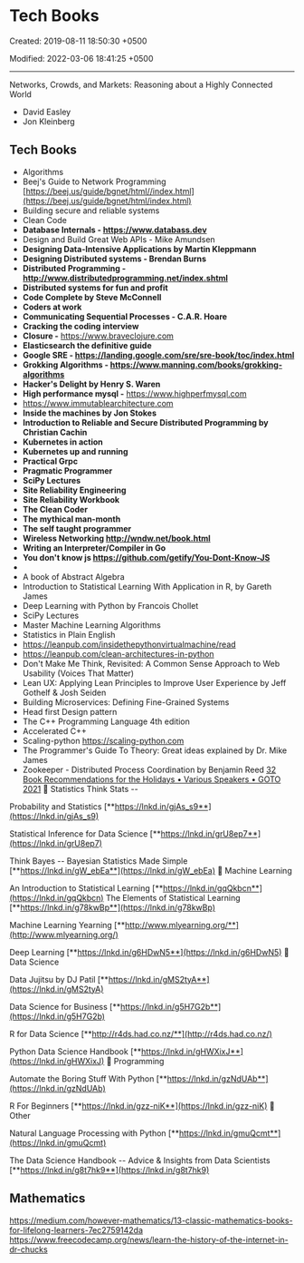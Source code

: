 # Tech Books

Created: 2019-08-11 18:50:30 +0500

Modified: 2022-03-06 18:41:25 +0500

---

Networks, Crowds, and Markets: Reasoning about a Highly Connected World

- David Easley
- Jon Kleinberg

## Tech Books

- Algorithms
- Beej's Guide to Network Programming [https://beej.us/guide/bgnet/html//index.html](https://beej.us/guide/bgnet/html/index.html)
- Building secure and reliable systems
- Clean Code
- **Database Internals - <https://www.databass.dev>**
- Design and Build Great Web APIs - Mike Amundsen
- **Designing Data-Intensive Applications by Martin Kleppmann**
- **Designing Distributed systems - Brendan Burns**
- **Distributed Programming - <http://www.distributedprogramming.net/index.shtml>**
- **Distributed systems for fun and profit**
- **Code Complete by Steve McConnell**
- **Coders at work**
- **Communicating Sequential Processes - C.A.R. Hoare**
- **Cracking the coding interview**
- **Closure -** <https://www.braveclojure.com>
- **Elasticsearch the definitive guide**
- **Google SRE - <https://landing.google.com/sre/sre-book/toc/index.html>**
- **Grokking Algorithms - <https://www.manning.com/books/grokking-algorithms>**
- **Hacker's Delight by Henry S. Waren**
- **High performance mysql -** <https://www.highperfmysql.com>
- <https://www.immutablearchitecture.com>
- **Inside the machines by Jon Stokes**
- **Introduction to Reliable and Secure Distributed Programming by Christian Cachin**
- **Kubernetes in action**
- **Kubernetes up and running**
- **Practical Grpc**
- **Pragmatic Programmer**
- **SciPy Lectures**
- **Site Reliability Engineering**
- **Site Reliability Workbook**
- **The Clean Coder**
- **The mythical man-month**
- **The self taught programmer**
- **Wireless Networking <http://wndw.net/book.html>**
- **Writing an Interpreter/Compiler in Go**
- **You don't know js <https://github.com/getify/You-Dont-Know-JS>**
-
- A book of Abstract Algebra
- Introduction to Statistical Learning With Application in R, by Gareth James
- Deep Learning with Python by Francois Chollet
- SciPy Lectures
- Master Machine Learning Algorithms
- Statistics in Plain English
- <https://leanpub.com/insidethepythonvirtualmachine/read>
- <https://leanpub.com/clean-architectures-in-python>
- Don't Make Me Think, Revisited: A Common Sense Approach to Web Usability (Voices That Matter)
- Lean UX: Applying Lean Principles to Improve User Experience by Jeff Gothelf & Josh Seiden
- Building Microservices: Defining Fine-Grained Systems
- Head first Design pattern
- The C++ Programming Language 4th edition
- Accelerated C++
- Scaling-python <https://scaling-python.com>
- The Programmer's Guide To Theory: Great ideas explained by Dr. Mike James
- Zookeeper - Distributed Process Coordination by Benjamin Reed
[32 Book Recommendations for the Holidays • Various Speakers • GOTO 2021](https://youtu.be/Pg698WXPtYw)
📕 Statistics Think Stats --

Probability and Statistics [**https://lnkd.in/gjAs_s9**](https://lnkd.in/gjAs_s9)

Statistical Inference for Data Science [**https://lnkd.in/grU8ep7**](https://lnkd.in/grU8ep7)

Think Bayes -- Bayesian Statistics Made Simple [**https://lnkd.in/gW_ebEa**](https://lnkd.in/gW_ebEa)
📗 Machine Learning

An Introduction to Statistical Learning [**https://lnkd.in/gqQkbcn**](https://lnkd.in/gqQkbcn) The Elements of Statistical Learning [**https://lnkd.in/g78kwBp**](https://lnkd.in/g78kwBp)

Machine Learning Yearning [**http://www.mlyearning.org/**](http://www.mlyearning.org/)

Deep Learning [**https://lnkd.in/g6HDwN5**](https://lnkd.in/g6HDwN5)
📘 Data Science

Data Jujitsu by DJ Patil [**https://lnkd.in/gMS2tyA**](https://lnkd.in/gMS2tyA)

Data Science for Business [**https://lnkd.in/g5H7G2b**](https://lnkd.in/g5H7G2b)

R for Data Science [**http://r4ds.had.co.nz/**](http://r4ds.had.co.nz/)

Python Data Science Handbook [**https://lnkd.in/gHWXixJ**](https://lnkd.in/gHWXixJ)
📙 Programming

Automate the Boring Stuff With Python [**https://lnkd.in/gzNdUAb**](https://lnkd.in/gzNdUAb)

R For Beginners [**https://lnkd.in/gzz-niK**](https://lnkd.in/gzz-niK)
📒 Other

Natural Language Processing with Python [**https://lnkd.in/gmuQcmt**](https://lnkd.in/gmuQcmt)

The Data Science Handbook -- Advice & Insights from Data Scientists [**https://lnkd.in/g8t7hk9**](https://lnkd.in/g8t7hk9)

## Mathematics

<https://medium.com/however-mathematics/13-classic-mathematics-books-for-lifelong-learners-7ec2759142da>
<https://www.freecodecamp.org/news/learn-the-history-of-the-internet-in-dr-chucks>
